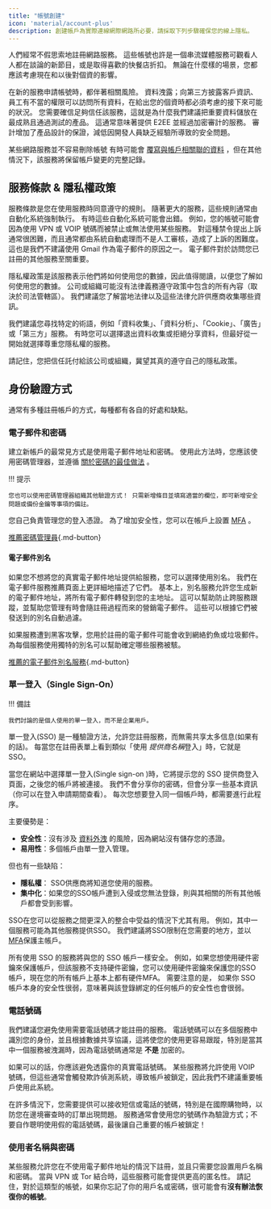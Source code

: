 ```yaml
---
title: "帳號創建"
icon: 'material/account-plus'
description: 創建帳戶為實際連線網際網路所必要，請採取下列步驟確保您的線上隱私。
---
```


人們經常不假思索地註冊網路服務。 這些帳號也許是一個串流媒體服務可觀看人人都在談論的新節目，或是取得喜歡的快餐店折扣。 無論在什麼樣的場景，您都應該考慮現在和以後對個資的影響。

在新的服務申請帳號時，都伴著相關風險。 資料洩露；向第三方披露客戶資訊、員工有不當的權限可以訪問所有資料，在給出您的個資時都必須考慮的接下來可能的狀況。 您需要確信足夠信任該服務，這就是為什麼我們建議把重要資料儲放在最成熟且通過測試的產品。 這通常意味著提供 E2EE 並經過加密審計的服務。 審計增加了產品設計的保證，減低因開發人員缺乏經驗所導致的安全問題。

某些網路服務並不容易刪除帳號 有時可能會 [覆寫與帳戶相關聯的資料](account-deletion.md#overwriting-account-information) ，但在其他情況下，該服務將保留帳戶變更的完整記錄。

## 服務條款 & 隱私權政策

服務條款是您在使用服務時同意遵守的規則。 隨著更大的服務，這些規則通常由自動化系統強制執行。 有時這些自動化系統可能會出錯。 例如，您的帳號可能會因為使用 VPN 或 VOIP 號碼而被禁止或無法使用某些服務。 對這種禁令提出上訴通常很困難，而且通常都由系統自動處理而不是人工審核，造成了上訴的困難度。 這也是我們不建議使用 Gmail 作為電子郵件的原因之一。 電子郵件對於訪問您已註冊的其他服務至關重要。

隱私權政策是該服務表示他們將如何使用您的數據，因此值得閱讀，以便您了解如何使用您的數據。 公司或組織可能沒有法律義務遵守政策中包含的所有內容（取決於司法管轄區）。 我們建議您了解當地法律以及這些法律允許供應商收集哪些資訊。

我們建議您尋找特定的術語，例如「資料收集」、「資料分析」、「Cookie」、「廣告」或「第三方」服務。 有時您可以選擇退出資料收集或拒絕分享資料，但最好從一開始就選擇尊重您隱私權的服務。

請記住，您把信任託付給該公司或組織，冀望其真的遵守自己的隱私政策。

## 身份驗證方式

通常有多種註冊帳戶的方式，每種都有各自的好處和缺點。

### 電子郵件和密碼

建立新帳戶的最常見方式是使用電子郵件地址和密碼。 使用此方法時，您應該使用密碼管理器，並遵循 [關於密碼的最佳做法](passwords-overview.md) 。

!!! 提示

    您也可以使用密碼管理器組織其他驗證方式！ 只需新增條目並填寫適當的欄位，即可新增安全問題或備份金鑰等事項的備註。

您自己負責管理您的登入憑證。 為了增加安全性，您可以在帳戶上設置 [MFA](multi-factor-authentication.md) 。

[推薦密碼管理員](../passwords.md ""){.md-button}

#### 電子郵件別名

如果您不想將您的真實電子郵件地址提供給服務，您可以選擇使用別名。 我們在電子郵件服務推薦頁面上更詳細地描述了它們。 基本上，別名服務允許您生成新的電子郵件地址，將所有電子郵件轉發到您的主地址。 這可以幫助防止跨服務跟蹤，並幫助您管理有時會隨註冊過程而來的營銷電子郵件。 這些可以根據它們被發送到的別名自動過濾。

如果服務遭到黑客攻擊，您用於註冊的電子郵件可能會收到網絡釣魚或垃圾郵件。 為每個服務使用獨特的別名可以幫助確定哪些服務被駭。

[推薦的電子郵件別名服務](../email.md#email-aliasing-services ""){.md-button}

### 單一登入（Single Sign-On）

!!! 備註

    我們討論的是個人使用的單一登入，而不是企業用戶。

單一登入(SSO) 是一種驗證方法，允許您註冊服務，而無需共享太多信息(如果有的話)。 每當您在註冊表單上看到類似「使用 *提供商名稱*登入」時，它就是 SSO。

當您在網站中選擇單一登入(Single sign-on )時，它將提示您的 SSO 提供商登入頁面，之後您的帳戶將被連接。 我們不會分享你的密碼，但會分享一些基本資訊（你可以在登入申請期間查看）。 每次您想要登入同一個帳戶時，都需要進行此程序。

主要優勢是：

- **安全性**：沒有涉及 [資料外洩](https://en.wikipedia.org/wiki/Data_breach) 的風險，因為網站沒有儲存您的憑證。
- **易用性**：多個帳戶由單一登入管理。

但也有一些缺陷：

- **隱私權**： SSO供應商將知道您使用的服務。
- **集中化**：如果您的SSO帳戶遭到入侵或您無法登錄，則與其相關的所有其他帳戶都會受到影響。

SSO在您可以從服務之間更深入的整合中受益的情況下尤其有用。 例如，其中一個服務可能為其他服務提供SSO。 我們建議將SSO限制在您需要的地方，並以 [MFA](multi-factor-authentication.md)保護主帳戶。

所有使用 SSO 的服務將與您的 SSO 帳戶一樣安全。 例如，如果您想使用硬件密鑰來保護帳戶，但該服務不支持硬件密鑰，您可以使用硬件密鑰來保護您的SSO帳戶，現在您的所有帳戶上基本上都有硬件MFA。 需要注意的是， 如果你 SSO 帳戶本身的安全性很弱，意味著與該登錄綁定的任何帳戶的安全性也會很弱。

### 電話號碼

我們建議您避免使用需要電話號碼才能註冊的服務。 電話號碼可以在多個服務中識別您的身份，並且根據數據共享協議，這將使您的使用更容易跟蹤，特別是當其中一個服務被洩漏時，因為電話號碼通常是 **不是** 加密的。

如果可以的話，你應該避免透露你的真實電話號碼。 某些服務將允許使用 VOIP 號碼，但這些通常會觸發欺詐偵測系統，導致帳戶被鎖定，因此我們不建議重要帳戶使用此系統。

在許多情況下，您需要提供可以接收短信或電話的號碼，特別是在國際購物時，以防您在邊境審查時的訂單出現問題。 服務通常會使用您的號碼作為驗證方式；不要自作聰明使用假的電話號碼，最後讓自己重要的帳戶被鎖定！

### 使用者名稱與密碼

某些服務允許您在不使用電子郵件地址的情況下註冊，並且只需要您設置用戶名稱和密碼。 當與 VPN 或 Tor 結合時，這些服務可能會提供更高的匿名性。 請記住，對於這類型的帳號，如果你忘記了你的用戶名或密碼，很可能會有**沒有辦法恢復你的帳號**。
